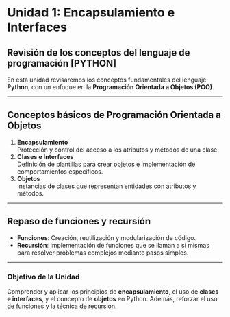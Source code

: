 # Unidad 1: Encapsulamiento e Interfaces

## Revisión de los conceptos del lenguaje de programación [PYTHON]

En esta unidad revisaremos los conceptos fundamentales del lenguaje **Python**, con un enfoque en la **Programación Orientada a Objetos (POO)**.

---

## Conceptos básicos de Programación Orientada a Objetos

1. **Encapsulamiento**  
   Protección y control del acceso a los atributos y métodos de una clase.  
2. **Clases e Interfaces**  
   Definición de plantillas para crear objetos e implementación de comportamientos específicos.  
3. **Objetos**  
   Instancias de clases que representan entidades con atributos y métodos.

---

## Repaso de funciones y recursión

- **Funciones**: Creación, reutilización y modularización de código.  
- **Recursión**: Implementación de funciones que se llaman a sí mismas para resolver problemas complejos mediante pasos simples.

---

### Objetivo de la Unidad

Comprender y aplicar los principios de **encapsulamiento**, el uso de **clases e interfaces**, y el concepto de **objetos** en Python. Además, reforzar el uso de funciones y la técnica de recursión.
